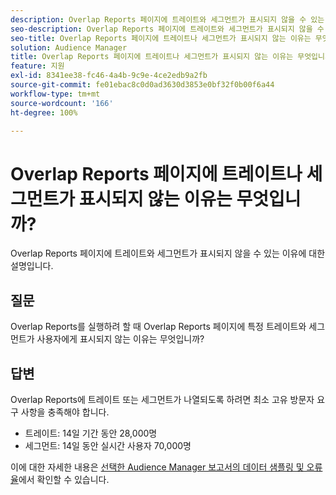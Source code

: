 ```yaml
---
description: Overlap Reports 페이지에 트레이트와 세그먼트가 표시되지 않을 수 있는 이유에 대한 설명입니다.
seo-description: Overlap Reports 페이지에 트레이트와 세그먼트가 표시되지 않을 수 있는 이유에 대한 설명입니다.
seo-title: Overlap Reports 페이지에 트레이트나 세그먼트가 표시되지 않는 이유는 무엇입니까?
solution: Audience Manager
title: Overlap Reports 페이지에 트레이트나 세그먼트가 표시되지 않는 이유는 무엇입니까?
feature: 지원
exl-id: 8341ee38-fc46-4a4b-9c9e-4ce2edb9a2fb
source-git-commit: fe01ebac8c0d0ad3630d3853e0bf32f0b00f6a44
workflow-type: tm+mt
source-wordcount: '166'
ht-degree: 100%

---
```


# Overlap Reports 페이지에 트레이트나 세그먼트가 표시되지 않는 이유는 무엇입니까?

Overlap Reports 페이지에 트레이트와 세그먼트가 표시되지 않을 수 있는 이유에 대한 설명입니다.

## 질문

Overlap Reports를 실행하려 할 때 Overlap Reports 페이지에 특정 트레이트와 세그먼트가 사용자에게 표시되지 않는 이유는 무엇입니까?

## 답변

Overlap Reports에 트레이트 또는 세그먼트가 나열되도록 하려면 최소 고유 방문자 요구 사항을 충족해야 합니다.

* 트레이트: 14일 기간 동안 28,000명
* 세그먼트: 14일 동안 실시간 사용자 70,000명

이에 대한 자세한 내용은 [선택한 Audience Manager 보고서의 데이터 샘플링 및 오류율](..//reporting/report-sampling.md)에서 확인할 수 있습니다.
